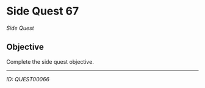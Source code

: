 # Side Quest 67

*Side Quest*

## Objective
Complete the side quest objective.

---
*ID: QUEST00066*